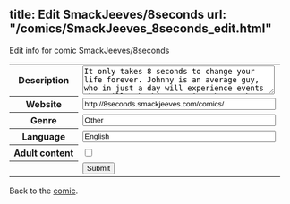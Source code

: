 title: Edit SmackJeeves/8seconds
url: "/comics/SmackJeeves_8seconds_edit.html"
---
Edit info for comic SmackJeeves/8seconds

<form name="comic" action="http://gaepostmail.appspot.com/comic/" method="post">
<table class="comicinfo">
<tr>
<th>Description</th><td><textarea name="description" cols="40" rows="3">It only takes 8 seconds to change your life forever. Johnny is an average guy, who in just a day will experience events that will make him question the way he has lived. Now he'll have to face his fears in order to achieve the happiness he thought he had. Now with 50% more updates! Spellcheck by David Bradley.</textarea></td>
</tr>
<tr>
<th>Website</th><td><input type="text" name="url" value="http://8seconds.smackjeeves.com/comics/" size="40"/></td>
</tr>
<tr>
<th>Genre</th><td><input type="text" name="genre" value="Other" size="40"/></td>
</tr>
<tr>
<th>Language</th><td><input type="text" name="language" value="English" size="40"/></td>
</tr>
<tr>
<th>Adult content</th><td><input type="checkbox" name="adult" value="adult" /></td>
</tr>
<tr>
<th></th><td>
<input type="hidden" name="comic" value="SmackJeeves_8seconds" />
<input type="submit" name="submit" value="Submit" />
</td>
</tr>
</table>
</form>

Back to the [comic](SmackJeeves_8seconds.html).
